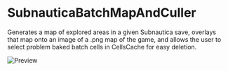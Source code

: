 # SubnauticaBatchMapAndCuller
Generates a map of explored areas in a given Subnautica save, overlays that map onto an image of a .png map of the game, and allows the user to select problem baked batch cells in CellsCache for easy deletion.

![Preview](development/SubnauticaBatchCuller/bin/Release/screenshots/slot0000-Z16.png?raw=true)

